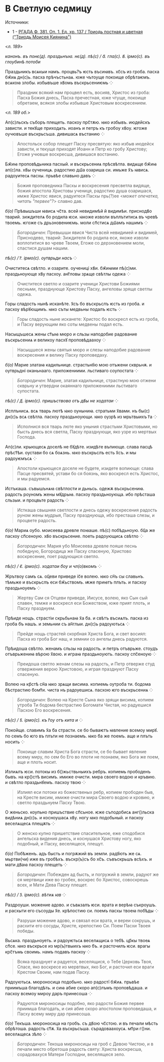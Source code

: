 
# В Светлую седмицу

Источники:

- 1 - [РГАДА Ф. 381. Оп. 1. Ед. хр. 137 / Триодь постная и цветная ("Триодь Моисея Киянина")](http://rgada.info/kueh/index2.php?str=381_1_137&name=%D0%A2%D1%80%D0%B8%D0%BE%D0%B4%D1%8C%20%D0%BF%D0%BE%D1%81%D1%82%D0%BD%D0%B0%D1%8F%20%D0%B8%20%D1%86%D0%B2%D0%B5%D1%82%D0%BD%D0%B0%D1%8F%20(%22%D0%A2%D1%80%D0%B8%D0%BE%D0%B4%D1%8C%20%D0%9C%D0%BE%D0%B8%D1%81%D0%B5%D1%8F%20%D0%9A%D0%B8%D1%8F%D0%BD%D0%B8%D0%BD%D0%B0%22))


<*л. 189*>

*канонъ. въ понє(д). праздьнꙑꙗ. нє(д). пѣ(с) / а҃. гла(с). в҃. ірмо(с). въ глѹбинѣ потоби*

Праздьникъ всѧкыи намъ. процвь?ъ ѥсть въсиꙗвъ. хс҃съ из гроба. пасха бж҃иѧ дн(с)ь. пасха прѣчъстьнаѧ. 
юже чътѹще покоище обрѣтаѥмъ. всѧкоꙗ злобы. избывъше хв҃омь въскрьсениѥмь ⁘

> Праздник всякий нам процвел есть, восияв, Христос из гроба: Пасха Божия днесь, Пасха пречестная, 
юже чтуще, покоище обретаем, всякоя злобы избывше Христовым воскресением. 

<*л. 189 об.*>

Ап(с)льскъ съборъ плещеть. паскѹ прс҃тѫю. ꙗко избывъ. июдейскъ зависти. и текꙋще приходѧть. иоанъ и петръ къ 
гробѹ хв҃ѹ. ѥгоже ѹчювъше въскрьсъша. дивишасѧ въстанию ⁘

> Апостольск собор плещет Пасху пресвятую: яко избыв июдейск зависти, и текуще приходят Иоанн и Петр 
ко гробу Христову; Егоже учювше воскресша, дивишася востанию. 

Бж҃иꙗ проповѣдьника пасхый. и въскрьсениѧ прѣсвѣтла. видѧще бж҃иꙗ ап(с)ла. хв҃ы ѹченицѧ. радостию дш҃а 
озариша си. имьже х҃ъ ꙗвисѧ. радѹитесѧ пасхы. прьвѣе славьно давъ ⁘

> Божия проповедника Пасхы и воскресения пресветла видяще, божия апостола Христовы учениця, радостию 
душа озаришася, имже Христос явися, радуитеся Пасхы прь(?)ее <*может опечатка, читать "первее"?*> 
славно дав. 

*б(о)* Прѣвышъши ꙗвисѧ чс҃та. всей невидимѣй й видимѣи. приснодв҃о тварий. зиждителѧ бо родила ѥси. ꙗкоже 
изволи въплътитисѧ въ чревѣ твоемь. ѥгоже съ дрьзновениѥмь. моли сп҃стисѧ дш҃амъ нашимъ ⁘

> *Богородичен*: Превышши явися Чиста всей невидимей и видимей, Приснодево, тварий: Зиждителя бо 
родила еси, якоже изволи воплотитися во чреве Твоем, Егоже со дерзновением моли, спастися 
душам нашим. 

*пѣ(с) / г҃. ірмо(с). ѹтврьди насъ ⁘*

Очиститесѧ свѣтло. и озарите. ѹчениці хв҃и. бж҃иꙗми пѣ(с)ми. праздьнѹюще хв҃у пасхѹ. анг҃ловы зрѧще 
свѣтлы одежа ⁘

> Очиститеся светло и озарите ученици Христови Божиями песньми, празднующе Христову Пасху, 
ангеловы зряще светлы одежа. 

Горы сладость нынѣ исканѣте. х҃съ бо въскрьслъ ѥсть из гроба. и пасхѹ вѣрꙋющимъ. ꙗко съты медвьны подалъ 
ѥсть ⁘

> Горы сладость ныне исканете: Христос бо воскресл есть из гроба, и Пасху верующим яко соты медвены подал есть.

Насыщъшесѧ жены ст҃ыꙗ мюро и сльзы наподобие радование въскрьсениѧ и великѹ пасхꙋ проповѣдаахѹ ⁘

> Насыщшеся жены святыя мюро и слезы наподобие радование воскресения и велику Пасху проповедаху. 

*б(о)* Марие златаꙗ кадильнице. страстьнꙋю мою отъжени скврьнѫ. и ѹтврьдні оканьнааго. приложениими. 
льстиваго сѹпостата ⁘

> *Богородичен*: Марие, златая кадильнице, страстную мою отжени скврьну и утвердни окаяннаго приложениими 
льстиваго супостата.

*пѣ(с) / д҃. ірмо(с). пришъствова отъ дв҃ы не ходатаи ⁘*

Исплънисѧ. всѧ тварь лютѣ ꙗко ѹныниꙗ. стратьми х҃вами. нъ бы(с) дн(с)ь всѧ свѣтла. пасхѹ праздьнѹющи. ꙗко 
ѹзрѣ из мрьтвыихъ г҃а ⁘

> Исполнися вся тварь люте яко уныния страстьми Христовыми, но бысть днесь вся светла, Пасху празднующи, 
яко узре из мертвых Господа. 

Ап(с)ли. крыющесѧ доселѣ не бꙋдѣте. изидѣте въпиюще. слава пасцѣ прѣст҃ѣи. ѹстави бо сѧ боѧзнь. ꙗко въскрьслъ 
есть х҃съ. и мы радѹѥмъсѧ ⁘

> Апостоли крыющеся доселе не будете, изидете вопиюще: слава Пасце пресвятей, устави бо ся боязнь, яко 
 воскресл есть Христос, и мы радуемся. 

Истъкаша. съвышънѧꙗ свѣтлости и дьньсь. одежѫ въскрьсениꙗ. радость рѹномъ жены мꙋдрыꙗ. пасхѹ праздьнѹюща. 
ибо прѣсташа сльзыи. и процвьте радость ⁘

> Исткаша свышняя светлости и днесь одежу воскресения радость руном жены мудрыя, Пасху празднующа, ибо 
престаша слезы, и процвете радость. 

*б(о)* Мариѧ ѹбо. моисеева древле поꙗаше. пѣ(с) побѣдьнѹю. бц҃а же пасхѹ сп҃сенѹю. хв҃о въскрьсение. поеть 
радѹющисѧ свѣтло ⁘

> *Богородичен*: Мария убо Моисеева древле пояше песнь победную, Богородица же Пасху спасеную, Христово 
воскресение, поет радующися светло.

*пѣ(с) / є҃. ірмо(с). ходатаи б҃ѹ и чл(о)вкомъ ⁘*

Жрътвѹ самъ сѧ. оц҃еви приведе іс҃е волею. ꙗко сн҃ъ сы славьнъ. тѣмьже и въскрьслъ еси бж҃ьствомъ. ѭже приꙗтъ 
плъть. и пасхѹ праздьнѹемъ ⁘  

> Жертву Сам ся Отцеви приведе, Иисусе, волею, яко Сын сый славен, темже и воскресл еси Божеством, юже прият 
плоть, и Пасху празднуем. 

Прѣиде нощъ. страстіи скрьбьнаꙗ х҃а б҃а. и свѣтъ въсиѧлъ. паска из гроба б҃ъ нашъ. и земьнии съ ан҃глыи. 
дн(с)ь радѹютьсѧ ⁘

> Прейде нощь страстей скорбная Христа Бога, и свет восиял: Пасха из гроба Бог наш, и земнии со ангелы 
днесь радуются. 

Прѣидоша свѣтло. женамъ сльзы на радость. и петръ отъврьже. стѹдъ отъврьжениꙗ вѣрою х҃вою. и играꙗ 
праздьнѹють. паскѹ спс҃енѹю ⁘ 

> Преидоша светло женам слезы на радость, и Петр отверже студ отвержения верою Христовою, и играя 
празднуют Пасху спасеную. 

Волею на кр҃стѣ сн҃а ꙗко зрѧщи висима. копиемь ѹтроба ти. бодома бѣстрастию б҃омт҃и. чиста нъ радѹешисѧ. 
пасхою ѥго въскрьсениѧ ⁘ 

> *Богородичен:* Волею на Кресте Сына яко зрящи висима, копием утроба Ти бодома бестрастию Богомати Чистая, 
но радуешися Пасхою Его воскресения. 

*пѣ(с) / ѕ҃. ірмо(с). къ г҃ѹ отъ кита и ⁘*

Покойще. славимъ х҃а б҃а страсти. се бо бываѥтъ ꙗвление всемѹ мирꙋ. по семъ бо ѥго въ плъти не познаемъ. 
ꙗко б҃а же поемъ. аще и плъть носить ⁘  

> Покоище славим Христа Бога страсти, се бо бывает явление всему миру, по сем бо Его во плоти не познаем, 
яко Бога же поем, аще и плоть носит. 

Излиѧлъ ѥси. потокы из б()жьствьныихъ ребръ. копиемь прободенъ бывъ. на кр()стѣ висимъ. имиже очисти. мира 
своего водою и кръвию. и свѣтло праздьнꙋемъ. пасхѹ твою ⁘ 

> Излиял еси потоки из божественых ребр, копием прободен быв, на Кресте висим, имиже очисти мира Своего 
водою и кровию, и светло праздьнуем Пасху Твою. 

О женьско. кѹпьно пришъствие сп҃сьное. ѥже съподобисѧ анг()льска видѣниѧ дн(с)ь. и коснѹшасѧ хв҃у. ногу 
ꙗко подобьный. и паскѹ веселѧщесѧ плещѫть ⁘ 

> О женско купно пришетствие спасительное, еже сподобися ангельска видения днесь, и коснушася Христову ногу, 
яко подобный, и Пасху, веселящеся, плещут. 

*б(о)* Побѣженъ. адъ бысть и погрѫжий въ земли. радꙋють же сѧ. мьртви(чи) иже въ гробѣхъ. въскр(ъ)съ бо хс҃ъ. 
съвъскрьшъ всѣхъ. и мати дв҃аꙗ пасхѹ плещеть ⁘

> *Богородичен*: Побежден ад бысть, и погружий в земли, радуют же ся мертвици иже во гробех, воскрес бо 
Христос, совоскрешь всех, и Мати Дева Пасху плещет.

*пѣ(с) / з҃. ірмо(с). вѣтиѧ ꙗв ⁘*

Раздрѹши. можение адово. и съвѧзалъ ѥси. врата и верѣꙗ съкрѹшъ. и расхыти его съсѹды х҃е. крѣпостию си. 
поемъ пасхы твоеꙗ побѣды ⁘  

> Разруши можение адово, и связал еси врата, и вереи сокрушь, и расхити его сосуды, Христе, крепостию Си. 
Поем Пасхи Твоея победы. 

Вьсѧка. праздьнѹеть. и радѹѥтьсѧ веселѧщисѧ о тебѣ. цр҃кы твоеѧ сп҃се. ꙗко въскрьсе из мр(ъ)твыихъ ꙗко б҃ъ. 
и расточилъ ѥси. врагы крс҃тъмь своимь. намъ подавъ паскѹ ⁘  

> Всяка празднует и радуется, веселящися, о Тебе Церковь Твоя, Спасе, яко воскресе из мервтвых, яко Бог, 
и расточил еси враги Крестом Своим, нам подав Пасху.

Радѹютьсѧ. мюроносица подобьно. ꙗко радостї бж҃иѧ. прьвѣе приимъша благодѣть. и сиꙗ абие скоро ап(с)лъмъ 
проповѣдаша. и пасхѹ всемѹ мирѹ даръ принесоша ⁘  

> Радуются мироносицы подобно, яко радости Божия первее приимша благодать, и сия абие скоро апостолом 
проповедаша, и Пасху всему миру дар принесоша. 

*б(о)* Текъша. мюроносица на гробъ. съ дв҃ою чс҃стою. и въ печали мѣсть обрѣтоша. радость ст҃ѫ. х҃а 
въскрьсъша. сърадоваахѹсѧ. мт҃ри г()ни. веселѧщесѧ зѣло ⁘

> *Богородичен*: Текоша мироносицы на гроб с Девою Чистою, и в печали место обретоша радость святу: Христа 
воскресша, сорадовахуся Матери Господни, веселящеся зело.

